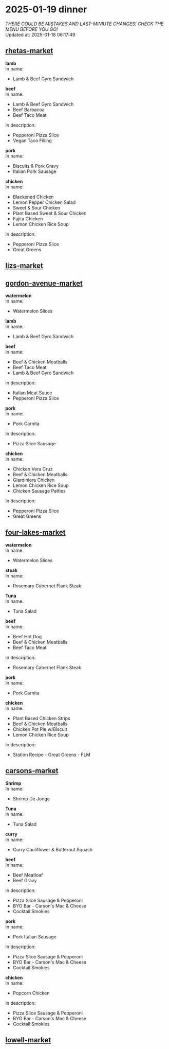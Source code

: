 # 2025-01-19 dinner  
*THERE COULD BE MISTAKES AND LAST-MINIUTE CHANGES! CHECK THE MENU BEFORE YOU GO!*  
Updated at: 2025-01-18 06:17:49  
## [rhetas-market](https://wisc-housingdining.nutrislice.com/menu/rhetas-market/dinner/2025-01-19)  
**lamb**  
In name:   
 - Lamb & Beef Gyro Sandwich  
  
**beef**  
In name:   
 - Lamb & Beef Gyro Sandwich  
 - Beef Barbacoa  
 - Beef Taco Meat  
  
In description:   
 - Pepperoni Pizza Slice  
 - Vegan Taco Filling  
  
**pork**  
In name:   
 - Biscuits & Pork Gravy  
 - Italian Pork Sausage  
  
**chicken**  
In name:   
 - Blackened Chicken  
 - Lemon Pepper Chicken Salad  
 - Sweet & Sour Chicken  
 - Plant Based Sweet & Sour Chicken  
 - Fajita Chicken  
 - Lemon Chicken Rice Soup  
  
In description:   
 - Pepperoni Pizza Slice  
 - Great Greens  
  
## [lizs-market](https://wisc-housingdining.nutrislice.com/menu/lizs-market/dinner/2025-01-19)  
## [gordon-avenue-market](https://wisc-housingdining.nutrislice.com/menu/gordon-avenue-market/dinner/2025-01-19)  
**watermelon**  
In name:   
 - Watermelon Slices  
  
**lamb**  
In name:   
 - Lamb & Beef Gyro Sandwich  
  
**beef**  
In name:   
 - Beef & Chicken Meatballs  
 - Beef Taco Meat  
 - Lamb & Beef Gyro Sandwich  
  
In description:   
 - Italian Meat Sauce  
 - Pepperoni Pizza Slice  
  
**pork**  
In name:   
 - Pork Carnita  
  
In description:   
 - Pizza Slice Sausage  
  
**chicken**  
In name:   
 - Chicken Vera Cruz  
 - Beef & Chicken Meatballs  
 - Giardiniera Chicken  
 - Lemon Chicken Rice Soup  
 - Chicken Sausage Patties  
  
In description:   
 - Pepperoni Pizza Slice  
 - Great Greens  
  
## [four-lakes-market](https://wisc-housingdining.nutrislice.com/menu/four-lakes-market/dinner/2025-01-19)  
**watermelon**  
In name:   
 - Watermelon Slices  
  
**steak**  
In name:   
 - Rosemary Cabernet Flank Steak  
  
**Tuna**  
In name:   
 - Tuna Salad  
  
**beef**  
In name:   
 - Beef Hot Dog  
 - Beef & Chicken Meatballs  
 - Beef Taco Meat  
  
In description:   
 - Rosemary Cabernet Flank Steak  
  
**pork**  
In name:   
 - Pork Carnita  
  
**chicken**  
In name:   
 - Plant Based Chicken Strips  
 - Beef & Chicken Meatballs  
 - Chicken Pot Pie w/Biscuit  
 - Lemon Chicken Rice Soup  
  
In description:   
 - Station Recipe - Great Greens - FLM  
  
## [carsons-market](https://wisc-housingdining.nutrislice.com/menu/carsons-market/dinner/2025-01-19)  
**Shrimp**  
In name:   
 - Shrimp De Jonge  
  
**Tuna**  
In name:   
 - Tuna Salad  
  
**curry**  
In name:   
 - Curry Cauliflower & Butternut Squash  
  
**beef**  
In name:   
 - Beef Meatloaf  
 - Beef Gravy  
  
In description:   
 - Pizza Slice Sausage & Pepperoni  
 - BYO Bar - Carson's Mac & Cheese  
 - Cocktail Smokies  
  
**pork**  
In name:   
 - Pork Italian Sausage  
  
In description:   
 - Pizza Slice Sausage & Pepperoni  
 - BYO Bar - Carson's Mac & Cheese  
 - Cocktail Smokies  
  
**chicken**  
In name:   
 - Popcorn Chicken  
  
In description:   
 - Pizza Slice Sausage & Pepperoni  
 - BYO Bar - Carson's Mac & Cheese  
 - Cocktail Smokies  
  
## [lowell-market](https://wisc-housingdining.nutrislice.com/menu/lowell-market/dinner/2025-01-19)  
  
